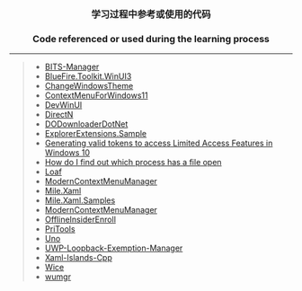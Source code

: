 ### <p align="center">学习过程中参考或使用的代码</p>
### <p align="center">Code referenced or used during the learning process</p>

------

> * [BITS-Manager](https://github.com/Microsoft/BITS-Manager)&emsp;
> * [BlueFire.Toolkit.WinUI3](https://github.com/cnbluefire/BlueFire.Toolkit.WinUI3)&emsp;
> * [ChangeWindowsTheme](https://github.com/ghost1372/ChangeWindowsTheme)&emsp;
> * [ContextMenuForWindows11](https://github.com/ikas-mc/ContextMenuForWindows11)&emsp;
> * [DevWinUI](https://github.com/ghost1372/DevWinUI)&emsp;
> * [DirectN](https://github.com/smourier/DirectN)&emsp;
> * [DODownloaderDotNet](https://github.com/shishirb-MSFT/DODownloaderDotNet)&emsp;
> * [ExplorerExtensions.Sample](https://github.com/cnbluefire/ExplorerExtensions.Sample)&emsp;
> * [Generating valid tokens to access Limited Access Features in Windows 10](https://www.withinrafael.com/2021/01/04/generating-valid-tokens-to-access-limited-access-features-in-windows-10)&emsp;
> * [How do I find out which process has a file open](https://devblogs.microsoft.com/oldnewthing/?p=8283)&emsp;
> * [Loaf](https://github.com/DinoChan/Loaf)&emsp;
> * [ModernContextMenuManager](https://github.com/cnbluefire/ModernContextMenuManager)&emsp;
> * [Mile.Xaml](https://github.com/ProjectMile/Mile.Xaml)&emsp;
> * [Mile.Xaml.Samples](https://github.com/ProjectMile/Mile.Xaml.Samples)&emsp;
> * [ModernContextMenuManager](https://github.com/cnbluefire/ModernContextMenuManager)&emsp;
> * [OfflineInsiderEnroll](https://github.com/SyXo/offlineinsiderenroll)&emsp;
> * [PriTools](https://github.com/chausner/PriTools)&emsp;
> * [Uno](https://github.com/unoplatform/uno)&emsp;
> * [UWP-Loopback-Exemption-Manager](https://github.com/themerror/UWP-Loopback-Exemption-Manager)&emsp;
> * [Xaml-Islands-Cpp](https://github.com/Blinue/Xaml-Islands-Cpp)&emsp;
> * [Wice](https://github.com/aelyo-softworks/Wice)&emsp;
> * [wumgr](https://github.com/DavidXanatos/wumgr)&emsp;
